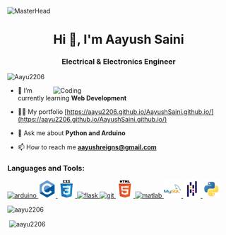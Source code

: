 ![MasterHead](https://user-images.githubusercontent.com/92023704/136302145-29e48457-fcdc-4b3e-ae46-1fbac1fd1d6e.jpeg)


<h1 align="center">Hi 👋, I'm Aayush Saini</h1>
<h3 align="center">Electrical & Electronics Engineer</h3>

<p align="left"> <img src="https://komarev.com/ghpvc/?username=aayu2206&label=Profile%20views&color=0e75b6&style=flat" alt="Aayu2206" /> </p>
<img align="right" alt="Coding" width="400" src="https://user-images.githubusercontent.com/92023704/136300843-3f7d0827-c529-4159-aa14-8918240b7df4.jpeg">

- 🌱 I’m currently learning **Web Development**

- 👨‍💻 My portfolio [https://aayu2206.github.io/AayushSaini.github.io/](https://aayu2206.github.io/AayushSaini.github.io/)

- 💬 Ask me about **Python and Arduino**

- 📫 How to reach me **aayushreigns@gmail.com**

<p align="left">
</p>

<h3 align="left">Languages and Tools:</h3>
<p align="left"> <a href="https://www.arduino.cc/" target="_blank" rel="noreferrer"> <img src="https://cdn.worldvectorlogo.com/logos/arduino-1.svg" alt="arduino" width="40" height="40"/> </a> <a href="https://www.cprogramming.com/" target="_blank" rel="noreferrer"> <img src="https://raw.githubusercontent.com/devicons/devicon/master/icons/c/c-original.svg" alt="c" width="40" height="40"/> </a> <a href="https://www.w3schools.com/css/" target="_blank" rel="noreferrer"> <img src="https://raw.githubusercontent.com/devicons/devicon/master/icons/css3/css3-original-wordmark.svg" alt="css3" width="40" height="40"/> </a> <a href="https://flask.palletsprojects.com/" target="_blank" rel="noreferrer"> <img src="https://www.vectorlogo.zone/logos/pocoo_flask/pocoo_flask-icon.svg" alt="flask" width="40" height="40"/> </a> <a href="https://git-scm.com/" target="_blank" rel="noreferrer"> <img src="https://www.vectorlogo.zone/logos/git-scm/git-scm-icon.svg" alt="git" width="40" height="40"/> </a> <a href="https://www.w3.org/html/" target="_blank" rel="noreferrer"> <img src="https://raw.githubusercontent.com/devicons/devicon/master/icons/html5/html5-original-wordmark.svg" alt="html5" width="40" height="40"/> </a> <a href="https://www.mathworks.com/" target="_blank" rel="noreferrer"> <img src="https://upload.wikimedia.org/wikipedia/commons/2/21/Matlab_Logo.png" alt="matlab" width="40" height="40"/> </a> <a href="https://www.mysql.com/" target="_blank" rel="noreferrer"> <img src="https://raw.githubusercontent.com/devicons/devicon/master/icons/mysql/mysql-original-wordmark.svg" alt="mysql" width="40" height="40"/> </a> <a href="https://pandas.pydata.org/" target="_blank" rel="noreferrer"> <img src="https://raw.githubusercontent.com/devicons/devicon/2ae2a900d2f041da66e950e4d48052658d850630/icons/pandas/pandas-original.svg" alt="pandas" width="40" height="40"/> </a> <a href="https://www.python.org" target="_blank" rel="noreferrer"> <img src="https://raw.githubusercontent.com/devicons/devicon/master/icons/python/python-original.svg" alt="python" width="40" height="40"/> </a> </p>

<p><img align="center" src="https://github-readme-stats.vercel.app/api/top-langs?username=aayu2206&show_icons=true&locale=en&layout=compact&langs_count=10&theme=tokyonight" alt="aayu2206" /></p>

<p>&nbsp;<img align="center" src="https://github-readme-stats.vercel.app/api?username=aayu2206&show_icons=true&theme=tokyonight&locale=en" alt="aayu2206" /></p>

